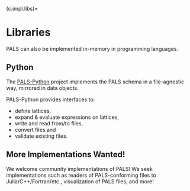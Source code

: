 (c:impl.libs)=
# Libraries

PALS can also be implemented in-memory in programming languages.


## Python

The [PALS-Python](https://github.com/campa-consortium/pals-python) project implements the PALS schema in a file-agnostic way, mirrored in data objects.

PALS-Python provides interfaces to:
* define lattices,
* expand & evaluate expressions on lattices,
* write and read from/to files,
* convert files and
* validate existing files.


## More Implementations Wanted!

We welcome community implementations of PALS!
We seek implementations such as readers of PALS-conforming files to Julia/C++/Fortran/etc., visualization of PALS files, and more!
